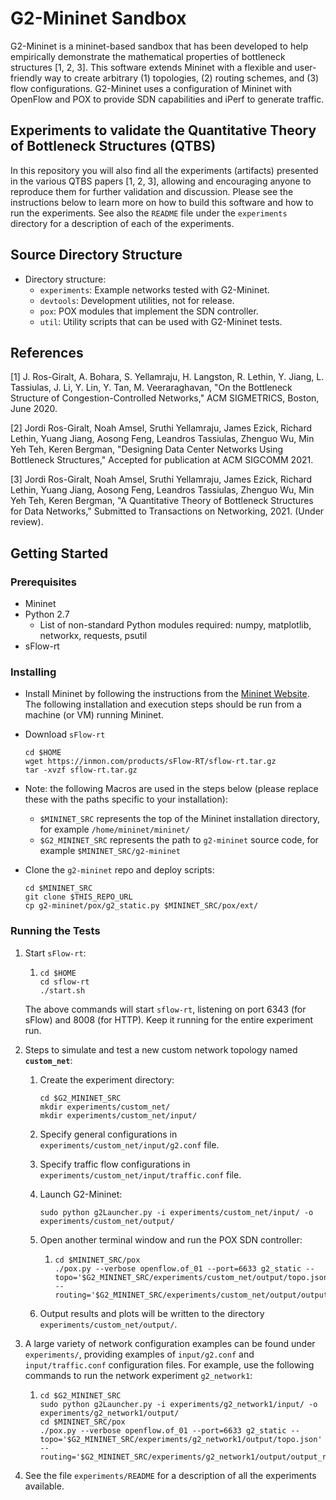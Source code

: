 # G2-Mininet Sandbox

G2-Mininet is a mininet-based sandbox that has been developed to help empirically demonstrate the mathematical properties of bottleneck structures [1, 2, 3]. This software extends Mininet with a flexible and user-friendly way to create arbitrary (1) topologies, (2) routing schemes, and (3) flow configurations. G2-Mininet uses a configuration of Mininet with OpenFlow and POX to provide SDN capabilities and iPerf to generate traffic.

## Experiments to validate the Quantitative Theory of Bottleneck Structures (QTBS)

In this repository you will also find all the experiments (artifacts) presented in the various QTBS papers [1, 2, 3], allowing and encouraging anyone to reproduce them for further validation and discussion. Please see the instructions below to learn more on how to build this software and how to run the experiments. See also the `README` file under the `experiments` directory for a description of each of the experiments.

## Source Directory Structure

* Directory structure:
  * `experiments`: Example networks tested with G2-Mininet.
  * `devtools`: Development utilities, not for release.
  * `pox`: POX modules that implement the SDN controller.
  * `util`: Utility scripts that can be used with G2-Mininet tests.

## References

[1] J. Ros-Giralt, A. Bohara, S. Yellamraju, H. Langston, R. Lethin, Y. Jiang, L. Tassiulas, J. Li, Y. Lin, Y. Tan, M. Veeraraghavan, "On the Bottleneck Structure of Congestion-Controlled Networks," ACM SIGMETRICS, Boston, June 2020.

[2] Jordi Ros-Giralt, Noah Amsel, Sruthi Yellamraju, James Ezick, Richard Lethin, Yuang Jiang, Aosong Feng, Leandros Tassiulas,  Zhenguo Wu, Min Yeh Teh, Keren Bergman, "Designing Data Center Networks Using Bottleneck Structures," Accepted for publication at ACM SIGCOMM 2021.

[3] Jordi Ros-Giralt, Noah Amsel, Sruthi Yellamraju, James Ezick, Richard Lethin, Yuang Jiang, Aosong Feng, Leandros Tassiulas,  Zhenguo Wu, Min Yeh Teh, Keren Bergman, "A Quantitative Theory of Bottleneck Structures for Data Networks," Submitted to Transactions on Networking, 2021. (Under review).

## Getting Started

### Prerequisites

* Mininet
* Python 2.7
  * List of non-standard Python modules required: numpy, matplotlib, networkx, requests, psutil 
* sFlow-rt

### Installing

* Install Mininet by following the instructions from the [Mininet Website](http://mininet.org/download/). The following installation and execution steps should be run from a machine (or VM) running Mininet.

* Download `sFlow-rt`

  ```shell
  cd $HOME
  wget https://inmon.com/products/sFlow-RT/sflow-rt.tar.gz
  tar -xvzf sflow-rt.tar.gz
  ```
* Note: the following Macros are used in the steps below (please replace these with the paths specific to your installation):
  * `$MININET_SRC` represents the top of the Mininet installation directory, for example `/home/mininet/mininet/`
  * `$G2_MININET_SRC` represents the path to `g2-mininet` source code, for example `$MININET_SRC/g2-mininet`

* Clone the `g2-mininet` repo and deploy scripts:

  ```shell
  cd $MININET_SRC
  git clone $THIS_REPO_URL
  cp g2-mininet/pox/g2_static.py $MININET_SRC/pox/ext/
  ```

### Running the Tests   
1. Start `sFlow-rt`: 
   1. ```shell
      cd $HOME
      cd sflow-rt
      ./start.sh
      ```
   
   The above commands will start `sflow-rt`, listening on port 6343 (for sFlow) and 8008 (for HTTP). Keep it running for the entire experiment run.
   
2. Steps to simulate and test a new custom network topology named **`custom_net`**:

   1. Create the experiment directory:
      
      ```shell
      cd $G2_MININET_SRC
      mkdir experiments/custom_net/
      mkdir experiments/custom_net/input/
      ```

   2. Specify general configurations in `experiments/custom_net/input/g2.conf` file.

   3. Specify traffic flow configurations in `experiments/custom_net/input/traffic.conf` file.

   4. Launch G2-Mininet:
   
      ```shell
      sudo python g2Launcher.py -i experiments/custom_net/input/ -o experiments/custom_net/output/
      ```

   5. Open another terminal window and run the POX SDN controller:

      1. ```shell
         cd $MININET_SRC/pox
         ./pox.py --verbose openflow.of_01 --port=6633 g2_static --topo='$G2_MININET_SRC/experiments/custom_net/output/topo.json' --routing='$G2_MININET_SRC/experiments/custom_net/output/output_routing.conf'
         ```

   6. Output results and plots will be written to the directory `experiments/custom_net/output/`.

3. A large variety of network configuration examples can be found under `experiments/`, providing examples of `input/g2.conf` and `input/traffic.conf` configuration files. For example, use the following commands to run the network experiment `g2_network1`:

   1. ```shell
      cd $G2_MININET_SRC
      sudo python g2Launcher.py -i experiments/g2_network1/input/ -o experiments/g2_network1/output/
      cd $MININET_SRC/pox
      ./pox.py --verbose openflow.of_01 --port=6633 g2_static --topo='$G2_MININET_SRC/experiments/g2_network1/output/topo.json' --routing='$G2_MININET_SRC/experiments/g2_network1/output/output_routing.conf'
      ```

4. See the file `experiments/README` for a description of all the experiments available.
